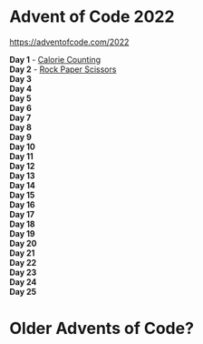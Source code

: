 # Advent of Code 2022

https://adventofcode.com/2022


**Day 1** - [Calorie Counting](./day01/solution.py)<br>
**Day 2** - [Rock Paper Scissors](./day02/solution.py)<br>
**Day 3**<br>
**Day 4**<br>
**Day 5**<br>
**Day 6**<br>
**Day 7**<br>
**Day 8**<br>
**Day 9**<br>
**Day 10**<br>
**Day 11**<br>
**Day 12**<br>
**Day 13**<br>
**Day 14**<br>
**Day 15**<br>
**Day 16**<br>
**Day 17**<br>
**Day 18**<br>
**Day 19**<br>
**Day 20**<br>
**Day 21**<br>
**Day 22**<br>
**Day 23**<br>
**Day 24**<br>
**Day 25**<br>


Older Advents of Code?
======================
